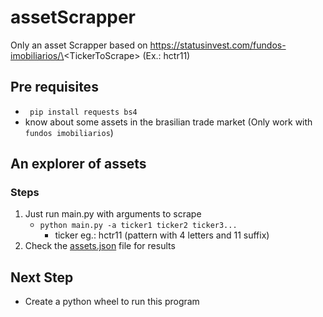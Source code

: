 # assetScrapper

Only an asset Scrapper based on https://statusinvest.com/fundos-imobiliarios/\<TickerToScrape\> (Ex.: hctr11)

## Pre requisites

- ``` pip install requests bs4```
- know about some assets in the brasilian trade market (Only work with ```fundos imobiliarios```)
  
## An explorer of assets

### Steps

1. Just run main.py with arguments to scrape
   - `python main.py -a ticker1 ticker2 ticker3...`
     - ticker eg.: hctr11 (pattern with 4 letters and 11 suffix)
2. Check the [assets.json](assets.json) file for results

## Next Step

- Create a python wheel to run this program